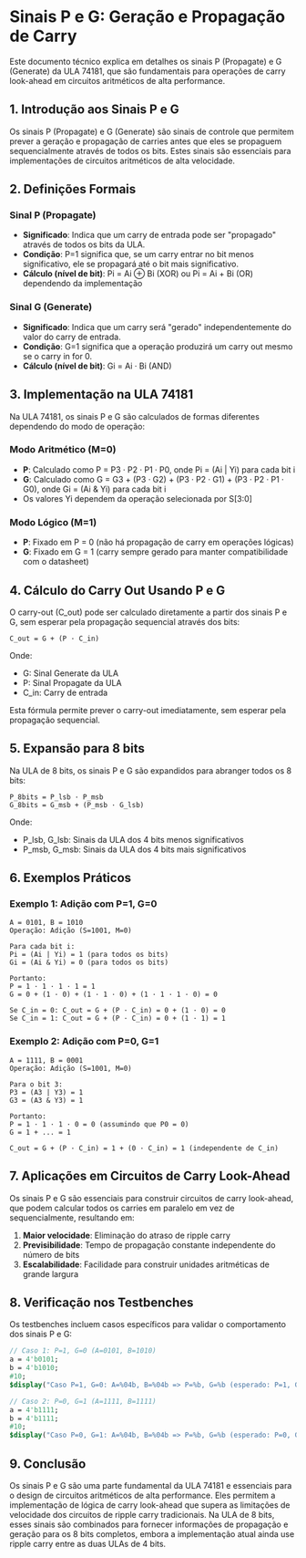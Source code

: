 # Sinais P e G: Geração e Propagação de Carry

Este documento técnico explica em detalhes os sinais P (Propagate) e G (Generate) da ULA 74181, que são fundamentais para operações de carry look-ahead em circuitos aritméticos de alta performance.

## 1. Introdução aos Sinais P e G

Os sinais P (Propagate) e G (Generate) são sinais de controle que permitem prever a geração e propagação de carries antes que eles se propaguem sequencialmente através de todos os bits. Estes sinais são essenciais para implementações de circuitos aritméticos de alta velocidade.

## 2. Definições Formais

### Sinal P (Propagate)
- **Significado**: Indica que um carry de entrada pode ser "propagado" através de todos os bits da ULA.
- **Condição**: P=1 significa que, se um carry entrar no bit menos significativo, ele se propagará até o bit mais significativo.
- **Cálculo (nível de bit)**: Pi = Ai ⊕ Bi (XOR) ou Pi = Ai + Bi (OR) dependendo da implementação

### Sinal G (Generate)
- **Significado**: Indica que um carry será "gerado" independentemente do valor do carry de entrada.
- **Condição**: G=1 significa que a operação produzirá um carry out mesmo se o carry in for 0.
- **Cálculo (nível de bit)**: Gi = Ai · Bi (AND)

## 3. Implementação na ULA 74181

Na ULA 74181, os sinais P e G são calculados de formas diferentes dependendo do modo de operação:

### Modo Aritmético (M=0)
- **P**: Calculado como P = P3 · P2 · P1 · P0, onde Pi = (Ai | Yi) para cada bit i
- **G**: Calculado como G = G3 + (P3 · G2) + (P3 · P2 · G1) + (P3 · P2 · P1 · G0), onde Gi = (Ai & Yi) para cada bit i
- Os valores Yi dependem da operação selecionada por S[3:0]

### Modo Lógico (M=1)
- **P**: Fixado em P = 0 (não há propagação de carry em operações lógicas)
- **G**: Fixado em G = 1 (carry sempre gerado para manter compatibilidade com o datasheet)

## 4. Cálculo do Carry Out Usando P e G

O carry-out (C_out) pode ser calculado diretamente a partir dos sinais P e G, sem esperar pela propagação sequencial através dos bits:

```
C_out = G + (P · C_in)
```

Onde:
- G: Sinal Generate da ULA
- P: Sinal Propagate da ULA
- C_in: Carry de entrada

Esta fórmula permite prever o carry-out imediatamente, sem esperar pela propagação sequencial.

## 5. Expansão para 8 bits

Na ULA de 8 bits, os sinais P e G são expandidos para abranger todos os 8 bits:

```
P_8bits = P_lsb · P_msb
G_8bits = G_msb + (P_msb · G_lsb)
```

Onde:
- P_lsb, G_lsb: Sinais da ULA dos 4 bits menos significativos
- P_msb, G_msb: Sinais da ULA dos 4 bits mais significativos

## 6. Exemplos Práticos

### Exemplo 1: Adição com P=1, G=0
```
A = 0101, B = 1010
Operação: Adição (S=1001, M=0)

Para cada bit i:
Pi = (Ai | Yi) = 1 (para todos os bits)
Gi = (Ai & Yi) = 0 (para todos os bits)

Portanto:
P = 1 · 1 · 1 · 1 = 1
G = 0 + (1 · 0) + (1 · 1 · 0) + (1 · 1 · 1 · 0) = 0

Se C_in = 0: C_out = G + (P · C_in) = 0 + (1 · 0) = 0
Se C_in = 1: C_out = G + (P · C_in) = 0 + (1 · 1) = 1
```

### Exemplo 2: Adição com P=0, G=1
```
A = 1111, B = 0001
Operação: Adição (S=1001, M=0)

Para o bit 3:
P3 = (A3 | Y3) = 1
G3 = (A3 & Y3) = 1

Portanto:
P = 1 · 1 · 1 · 0 = 0 (assumindo que P0 = 0)
G = 1 + ... = 1

C_out = G + (P · C_in) = 1 + (0 · C_in) = 1 (independente de C_in)
```

## 7. Aplicações em Circuitos de Carry Look-Ahead

Os sinais P e G são essenciais para construir circuitos de carry look-ahead, que podem calcular todos os carries em paralelo em vez de sequencialmente, resultando em:

1. **Maior velocidade**: Eliminação do atraso de ripple carry
2. **Previsibilidade**: Tempo de propagação constante independente do número de bits
3. **Escalabilidade**: Facilidade para construir unidades aritméticas de grande largura

## 8. Verificação nos Testbenches

Os testbenches incluem casos específicos para validar o comportamento dos sinais P e G:

```systemverilog
// Caso 1: P=1, G=0 (A=0101, B=1010)
a = 4'b0101;
b = 4'b1010;
#10;
$display("Caso P=1, G=0: A=%04b, B=%04b => P=%b, G=%b (esperado: P=1, G=0)", a, b, p, g);

// Caso 2: P=0, G=1 (A=1111, B=1111)
a = 4'b1111;
b = 4'b1111;
#10;
$display("Caso P=0, G=1: A=%04b, B=%04b => P=%b, G=%b (esperado: P=0, G=1)", a, b, p, g);
```

## 9. Conclusão

Os sinais P e G são uma parte fundamental da ULA 74181 e essenciais para o design de circuitos aritméticos de alta performance. Eles permitem a implementação de lógica de carry look-ahead que supera as limitações de velocidade dos circuitos de ripple carry tradicionais. Na ULA de 8 bits, esses sinais são combinados para fornecer informações de propagação e geração para os 8 bits completos, embora a implementação atual ainda use ripple carry entre as duas ULAs de 4 bits.
